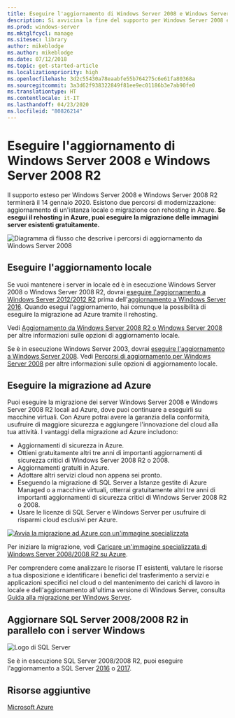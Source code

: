 ```yaml
---
title: Eseguire l'aggiornamento di Windows Server 2008 e Windows Server 2008 R2
description: Si avvicina la fine del supporto per Windows Server 2008 e Windows Server 2008 R2. Scopri come eseguire l'aggiornamento locale o il rehosting di Azure.
ms.prod: windows-server
ms.mktglfcycl: manage
ms.sitesec: library
author: mikeblodge
ms.author: mikeblodge
ms.date: 07/12/2018
ms.topic: get-started-article
ms.localizationpriority: high
ms.openlocfilehash: 3d2c55430a78eaabfe55b764275c6e61fa80368a
ms.sourcegitcommit: 3a3d62f938322849f81ee9ec01186b3e7ab90fe0
ms.translationtype: HT
ms.contentlocale: it-IT
ms.lasthandoff: 04/23/2020
ms.locfileid: "80826214"
---
```

# <a name="upgrade-windows-server-2008-and-windows-server-2008-r2"></a>Eseguire l'aggiornamento di Windows Server 2008 e Windows Server 2008 R2

Il supporto esteso per Windows Server 2008 e Windows Server 2008 R2 terminerà il 14 gennaio 2020. Esistono due percorsi di modernizzazione: aggiornamento di un'istanza locale o migrazione con rehosting in Azure. **Se esegui il rehosting in Azure, puoi eseguire la migrazione delle immagini server esistenti gratuitamente.**

![Diagramma di flusso che descrive i percorsi di aggiornamento da Windows Server 2008](media/WS08_upgrade_paths.png)


## <a name="on-premises-upgrade"></a>Eseguire l'aggiornamento locale
Se vuoi mantenere i server in locale ed è in esecuzione Windows Server 2008 o Windows Server 2008 R2, dovrai [eseguire l'aggiornamento a Windows Server 2012/2012 R2](installation-and-upgrade.md#upgrading-to-windows-server-2012-r2) prima dell'[aggiornamento a Windows Server 2016](installation-and-upgrade.md#upgrading-to-windows-server-2016). Quando esegui l'aggiornamento, hai comunque la possibilità di eseguire la migrazione ad Azure tramite il rehosting.

Vedi [Aggiornamento da Windows Server 2008 R2 o Windows Server 2008](installation-and-upgrade.md#upgrading-from-windows-server-2008-r2-or-windows-server-2008) per altre informazioni sulle opzioni di aggiornamento locale.

Se è in esecuzione Windows Server 2003, dovrai [eseguire l'aggiornamento a Windows Server 2008](https://docs.microsoft.com/previous-versions/windows/it-pro/windows-server-2008-R2-and-2008/ff972408(v%3dws.10)). Vedi [Percorsi di aggiornamento per Windows Server 2008](https://docs.microsoft.com/previous-versions/windows/it-pro/windows-server-2008-R2-and-2008/dd979563(v=ws.10)) per altre informazioni sulle opzioni di aggiornamento locale.


## <a name="migrate-to-azure"></a>Eseguire la migrazione ad Azure
Puoi eseguire la migrazione dei server Windows Server 2008 e Windows Server 2008 R2 locali ad Azure, dove puoi continuare a eseguirli su macchine virtuali. Con Azure potrai avere la garanzia della conformità, usufruire di maggiore sicurezza e aggiungere l'innovazione del cloud alla tua attività. I vantaggi della migrazione ad Azure includono:

- Aggiornamenti di sicurezza in Azure.
- Ottieni gratuitamente altri tre anni di importanti aggiornamenti di sicurezza critici di Windows Server 2008 R2 o 2008. 
- Aggiornamenti gratuiti in Azure.
- Adottare altri servizi cloud non appena sei pronto.
- Eseguendo la migrazione di SQL Server a Istanze gestite di Azure Managed o a macchine virtuali, otterrai gratuitamente altri tre anni di importanti aggiornamenti di sicurezza critici di Windows Server 2008 R2 o 2008. 
- Usare le licenze di SQL Server e Windows Server per usufruire di risparmi cloud esclusivi per Azure.

[![Avvia la migrazione ad Azure con un'immagine specializzata](./media/WS08-image-banner-small.png)](uploading-specialized-WS08-image-to-azure.md)

Per iniziare la migrazione, vedi [Caricare un'immagine specializzata di Windows Server 2008/2008 R2 su Azure](uploading-specialized-WS08-image-to-azure.md).

Per comprendere come analizzare le risorse IT esistenti, valutare le risorse a tua disposizione e identificare i benefici del trasferimento a servizi e applicazioni specifici nel cloud o del mantenimento dei carichi di lavoro in locale e dell'aggiornamento all'ultima versione di Windows Server, consulta [Guida alla migrazione per Windows Server](https://go.microsoft.com/fwlink/?linkid=872689).

## <a name="upgrade-sql-server-20082008-r2-in-parallel-with-your-windows-servers"></a>Aggiornare SQL Server 2008/2008 R2 in parallelo con i server Windows

![Logo di SQL Server](media/sqlr2.jpg)

Se è in esecuzione SQL Server 2008/2008 R2, puoi eseguire l'aggiornamento a SQL Server [2016](https://docs.microsoft.com/sql/sql-server/sql-server-technical-documentation?view=sql-server-2016) o [2017](https://docs.microsoft.com/sql/sql-server/sql-server-technical-documentation?view=sql-server-2017).


## <a name="additional-resources"></a>Risorse aggiuntive
[Microsoft Azure](https://docs.microsoft.com/azure/#pivot=products)
